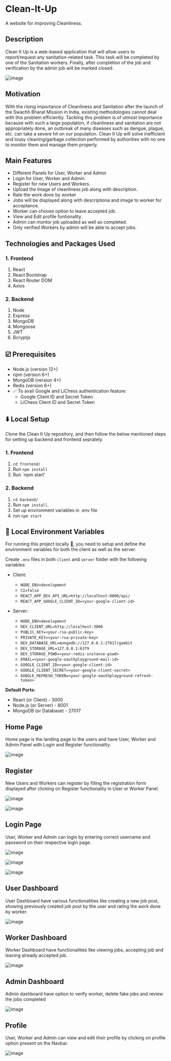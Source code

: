 # Clean-It-Up
A website for improving Cleanliness.

## Description
Clean It Up is a web-based application that will allow users to report/request any sanitation-related task. This task will be completed by one of the Sanitation workers. Finally, after completion of the job and verification by the admin job will be marked closed.

![image](https://user-images.githubusercontent.com/56028103/143193023-8ef07ef2-aa40-4670-b2e4-683ae4e56aa1.png)

## Motivation
With the rising importance of Cleanliness and Sanitation after the launch of the Swachh Bharat Mission in India, existing methodologies cannot deal with this problem efficiently.
Tackling this problem is of utmost importance because with such a large population, if cleanliness and sanitation are not appropriately done, an outbreak of many diseases such as dengue, plague, etc. can take a severe hit on our population. Clean It Up will solve inefficient and lousy cleaning/garbage collection performed by authorities with no one to monitor them and manage them properly.

## Main Features
- Different Panels for User, Worker and Admin
- Login for User, Worker and Admin.
- Register for new Users and Workers.
- Upload the Image of cleanliness job along with description.
- Rate the work done by worker
- Jobs will be displayed along with descriptiona and image to worker for acceptance.
- Worker can choose option to leave accepted job.
- View and Edit profile funtionality.
- Admin can montor job uploaded as well as completed.
- Only verified Workers by admin will be able to accept jobs.

## Technologies and Packages Used

### 1. Frontend
1. React
2. React Bootstrap
3. React Router DOM
4. Axios

### 2. Backend
1. Node
2. Express
3. MongoDB
4. Mongoose
5. JWT
6. Bcryptjs


## :ballot_box_with_check: Prerequisites
- Node.js (version 12+)
- npm (version 6+)
- MongoDB (version 4+)
- Redis (version 6+)
- ✅ To avail Google and LiChess authentication feature:
  - Google Client ID and Secret Token
  - LiChess Client ID and Secret Token

## :arrow_down: Local Setup
Clone the Clean It Up repository, and then follow the below mentioned steps for setting up backend and frontend seprately.

### 1. Frontend
1. `cd frontend/`
2. Run `npm install`
3. Run `npm start'

### 2. Backend
1. `cd backend/`
2. Run `npm install`.
3. Set up environment variables in .env file  
4. run `npm start`  


## :construction: Local Environment Variables

For running this project locally :truck:, you need to setup and define the environment variables for both the client as well as the server.

Create `.env` files in both `client` and `server` folder with the following variables:
- Client:
	- `NODE_ENV=development`
	- `CI=false`
	- `REACT_APP_DEV_API_URL=http://localhost:8000/api/`
	- `REACT_APP_GOOGLE_CLIENT_ID=<your-google-client-id>`

- Server:
	- `NODE_ENV=development`
	- `DEV_CLIENT_URL=http://localhost:3000`
  	- `PUBLIC_KEY=<your-rsa-public-key>`
  	- `PRIVATE_KEY=<your-rsa-private-key>`
	- `DEV_DATABASE_URL=mongodb://127.0.0.1:27017/gambit`
	- `DEV_STORAGE_URL=127.0.0.1:6379`
	- `DEV_STORAGE_PSWD=<your-redis-instance-pswd>`
	- `EMAIL=<your-google-oauthplayground-mail-id>`
	- `GOOGLE_CLIENT_ID=<your-google-client-id>`
	- `GOOGLE_CLIENT_SECRET=<your-google-client-secret>`
	- `GOOGLE_REFRESH_TOKEN=<your-google-oauthplayground-refresh-token>`


**Default Ports:**
- React (or Client) - 3000
- Node.js (or Server) - 8001
- MongoDB (or Database) - 27017  

  
## Home Page
Home page is the landing page to the users and have User, Worker and Admin Panel with Login and Register functionality.

![image](https://user-images.githubusercontent.com/56028103/143225826-e447d27d-6731-46e3-908b-653ba338cf71.png)

## Register
New Users and Workers can register by filling the registration form displayed after clicking on Register functionality in User or Worker Panel.

![image](https://user-images.githubusercontent.com/56028103/143227156-e5922253-2cd4-413c-a6cd-49b237866962.png)

![image](https://user-images.githubusercontent.com/56028103/143227222-b1ff2d23-4b19-406d-bba8-93e68a1735af.png)

## Login Page
User, Worker and Admin can login by entering correct username and password on their respective login page.

![image](https://user-images.githubusercontent.com/56028103/143226333-b0bc6ff1-b516-4004-b96d-ac5006265135.png)

![image](https://user-images.githubusercontent.com/56028103/143226401-80f829d3-951f-4d31-9c52-64c445cc76ba.png)

![image](https://user-images.githubusercontent.com/56028103/143226484-2b6179df-a510-4a91-b838-abad94271f56.png)

## User Dashboard
User Dashboard have various functionalities like creating a new job post, showing previously created job post by the user and rating the work done by worker.

![image](https://user-images.githubusercontent.com/56028103/143228498-44a319d5-d4ec-491f-9ef0-527ef2470119.png)

## Worker Dashboard
Worker Dashboard have functionalities like viewing jobs, accepting job and leaving already accepted job.

![image](https://user-images.githubusercontent.com/56028103/143228935-b6c120fc-65ff-47b4-b63a-3c44b50429e1.png)

## Admin Dashboard
Admin dashboard have option to verify worker, delete fake jobs and review the jobs completed

![image](https://user-images.githubusercontent.com/56028103/143229166-fde52e7e-5e05-45d6-9c7c-e3ecfe6c7e24.png)

## Profile
User, Worker and Admin can view and edit their profile by clicking on profile option present on the Navbar.

![image](https://user-images.githubusercontent.com/56028103/143229422-5d1a2bd4-3f23-4fca-bee2-764cc9916c00.png)




